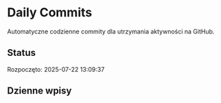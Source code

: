 # Daily Commits

Automatyczne codzienne commity dla utrzymania aktywności na GitHub.

## Status
Rozpoczęto: 2025-07-22 13:09:37

## Dzienne wpisy
